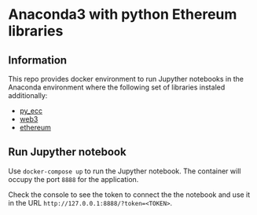 Anaconda3 with python Ethereum libraries
====

## Information

This repo provides docker environment to run Jupyther notebooks in the Anaconda environment where the following set of libraries instaled additionally:
 * [py_ecc](https://github.com/ethereum/py_ecc)
 * [web3](https://github.com/ethereum/web3.py)
 * [ethereum](https://github.com/ethereum/pyethereum)

## Run Jupyther notebook

Use `docker-compose up` to run the Jupyther notebook. The container will occupy the port `8888` for the application.

Check the console to see the token to connect the the notebook and use it in the URL `http://127.0.0.1:8888/?token=<TOKEN>`.
